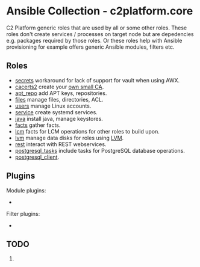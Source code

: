 # Ansible Collection - c2platform.core

C2 Platform generic roles that are used by all or some other roles. These roles don't create services / processes on target node but are depedencies e.g. packages required by those roles. Or these roles help with Ansible provisioning for example offers generic Ansible modules, filters etc. 

## Roles

* [secrets](./roles/secrets) workaround for lack of support for vault when using AWX.
* [cacerts2](./roles/cacerts2) create your [own small CA](https://docs.ansible.com/ansible/latest/collections/community/crypto/docsite/guide_ownca.html).
* [apt_repo](./roles/apt_repo) add APT keys, repositories.
* [files](./roles/files) manage files, directories, ACL.
* [users](./roles/users) manage Linux accounts.
* [service](./roles/service) create systemd services.
* [java](./roles/java) install java, manage keystores.
* [facts](./roles/facts) gather facts.  
* [lcm](./roles/lcm) facts for LCM operations for other roles to build upon.
* [lvm](./roles/lvm) manage data disks for roles using [LVM](https://en.wikipedia.org/wiki/Logical_Volume_Manager_%28Linux%29).
* [rest](./roles/rest) interact with REST webservices.
* [postgresql_tasks](./roles/postgresql_tasks) include tasks for PostgreSQL database operations.
* [postgresql_client](./roles/postgresql_client).

## Plugins

Module plugins:

* 

Filter plugins:

*

## TODO

1. 
